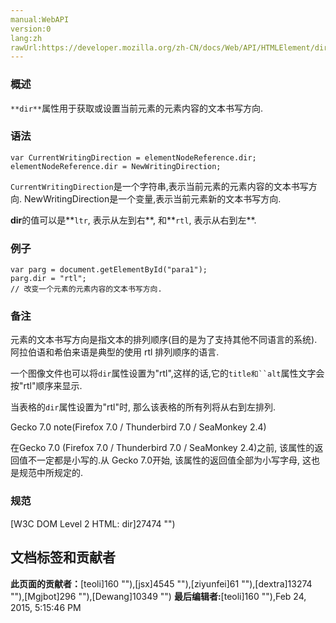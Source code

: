 ```yaml
---
manual:WebAPI
version:0
lang:zh
rawUrl:https://developer.mozilla.org/zh-CN/docs/Web/API/HTMLElement/dir
---
```







### 概述<a name="Summary"></a>


`**dir**`属性用于获取或设置当前元素的元素内容的文本书写方向.


### 语法<a name="Syntax_and_values"></a>

```
var CurrentWritingDirection = elementNodeReference.dir;
elementNodeReference.dir = NewWritingDirection;
```


`CurrentWritingDirection`是一个字符串,表示当前元素的元素内容的文本书写方向. NewWritingDirection是一个变量,表示当前元素新的文本书写方向.



**dir**的值可以是**`ltr`, 表示从左到右**, 和**`rtl`, 表示从右到左**.


### 例子<a name="Example"></a>

```
var parg = document.getElementById("para1"); 
parg.dir = "rtl"; 
// 改变一个元素的元素内容的文本书写方向.
```

### 备注<a name="Notes"></a>


元素的文本书写方向是指文本的排列顺序(目的是为了支持其他不同语言的系统). 阿拉伯语和希伯来语是典型的使用 rtl 排列顺序的语言.



一个图像文件也可以将`dir`属性设置为&quot;rtl&quot;,这样的话,它的`title和``alt`属性文字会按&quot;rtl&quot;顺序来显示.



当表格的`dir`属性设置为&quot;rtl&quot;时, 那么该表格的所有列将从右到左排列.

Gecko 7.0 note(Firefox 7.0 / Thunderbird 7.0 / SeaMonkey 2.4)



在Gecko 7.0 (Firefox 7.0 / Thunderbird 7.0 / SeaMonkey 2.4)之前, 该属性的返回值不一定都是小写的.从 Gecko 7.0开始, 该属性的返回值全部为小写字母, 这也是规范中所规定的.



### 规范<a name="Specification"></a>


[W3C DOM Level 2 HTML: dir]27474 "")




## 文档标签和贡献者
**此页面的贡献者：**[teoli]160 ""),[jsx]4545 ""),[ziyunfei]61 ""),[dextra]13274 ""),[Mgjbot]296 ""),[Dewang]10349 "")
**最后编辑者:**[teoli]160 ""),<time>Feb 24, 2015, 5:15:46 PM</time>


